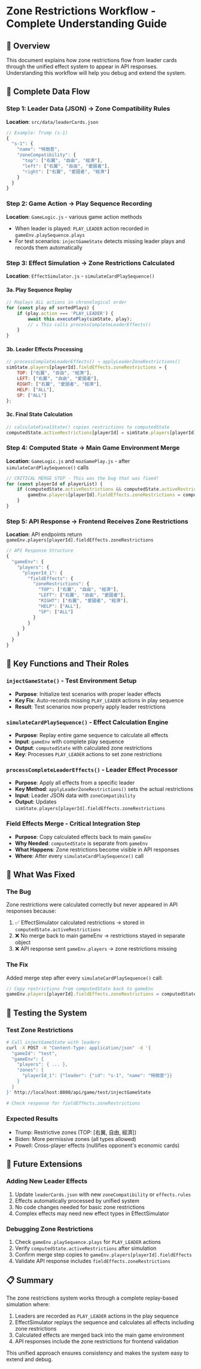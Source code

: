 # Zone Restrictions Workflow - Complete Understanding Guide

## 🎯 Overview
This document explains how zone restrictions flow from leader cards through the unified effect system to appear in API responses. Understanding this workflow will help you debug and extend the system.

## 🔄 Complete Data Flow

### Step 1: Leader Data (JSON) → Zone Compatibility Rules
**Location**: `src/data/leaderCards.json`
```javascript
// Example: Trump (s-1)
{
  "s-1": {
    "name": "特朗普",
    "zoneCompatibility": {
      "top": ["右翼", "自由", "經濟"],
      "left": ["右翼", "自由", "愛國者"], 
      "right": ["右翼", "愛國者", "經濟"]
    }
  }
}
```

### Step 2: Game Action → Play Sequence Recording
**Location**: `GameLogic.js` - various game action methods
- When leader is played: `PLAY_LEADER` action recorded in `gameEnv.playSequence.plays`
- For test scenarios: `injectGameState` detects missing leader plays and records them automatically

### Step 3: Effect Simulation → Zone Restrictions Calculated
**Location**: `EffectSimulator.js` - `simulateCardPlaySequence()`

#### 3a. Play Sequence Replay
```javascript
// Replays ALL actions in chronological order
for (const play of sortedPlays) {
    if (play.action === 'PLAY_LEADER') {
        await this.executePlay(simState, play);
        // ↓ This calls processCompleteLeaderEffects()
    }
}
```

#### 3b. Leader Effects Processing
```javascript
// processCompleteLeaderEffects() → applyLeaderZoneRestrictions()
simState.players[playerId].fieldEffects.zoneRestrictions = {
    TOP: ["右翼", "自由", "經濟"],
    LEFT: ["右翼", "自由", "愛國者"],
    RIGHT: ["右翼", "愛國者", "經濟"],
    HELP: ["ALL"],
    SP: ["ALL"]
};
```

#### 3c. Final State Calculation
```javascript
// calculateFinalState() copies restrictions to computedState
computedState.activeRestrictions[playerId] = simState.players[playerId].fieldEffects.zoneRestrictions;
```

### Step 4: Computed State → Main Game Environment Merge
**Location**: `GameLogic.js` and `mozGamePlay.js` - after `simulateCardPlaySequence()` calls

```javascript
// CRITICAL MERGE STEP - This was the bug that was fixed!
for (const playerId of playerList) {
    if (computedState.activeRestrictions && computedState.activeRestrictions[playerId]) {
        gameEnv.players[playerId].fieldEffects.zoneRestrictions = computedState.activeRestrictions[playerId];
    }
}
```

### Step 5: API Response → Frontend Receives Zone Restrictions
**Location**: API endpoints return `gameEnv.players[playerId].fieldEffects.zoneRestrictions`

```javascript
// API Response Structure
{
  "gameEnv": {
    "players": {
      "playerId_1": {
        "fieldEffects": {
          "zoneRestrictions": {
            "TOP": ["右翼", "自由", "經濟"],
            "LEFT": ["右翼", "自由", "愛國者"],
            "RIGHT": ["右翼", "愛國者", "經濟"],
            "HELP": ["ALL"],
            "SP": ["ALL"]
          }
        }
      }
    }
  }
}
```

## 🔧 Key Functions and Their Roles

### `injectGameState()` - Test Environment Setup
- **Purpose**: Initialize test scenarios with proper leader effects
- **Key Fix**: Auto-records missing `PLAY_LEADER` actions in play sequence
- **Result**: Test scenarios now properly apply leader restrictions

### `simulateCardPlaySequence()` - Effect Calculation Engine
- **Purpose**: Replay entire game sequence to calculate all effects
- **Input**: `gameEnv` with complete play sequence
- **Output**: `computedState` with calculated zone restrictions
- **Key**: Processes `PLAY_LEADER` actions to set zone restrictions

### `processCompleteLeaderEffects()` - Leader Effect Processor
- **Purpose**: Apply all effects from a specific leader
- **Key Method**: `applyLeaderZoneRestrictions()` sets the actual restrictions
- **Input**: Leader JSON data with `zoneCompatibility`
- **Output**: Updates `simState.players[playerId].fieldEffects.zoneRestrictions`

### Field Effects Merge - Critical Integration Step
- **Purpose**: Copy calculated effects back to main `gameEnv`
- **Why Needed**: `computedState` is separate from `gameEnv`
- **What Happens**: Zone restrictions become visible in API responses
- **Where**: After every `simulateCardPlaySequence()` call

## 🐛 What Was Fixed

### The Bug
Zone restrictions were calculated correctly but never appeared in API responses because:
1. ✅ EffectSimulator calculated restrictions → stored in `computedState.activeRestrictions`
2. ❌ No merge back to main gameEnv → restrictions stayed in separate object
3. ❌ API response sent `gameEnv.players` → zone restrictions missing

### The Fix
Added merge step after every `simulateCardPlaySequence()` call:
```javascript
// Copy restrictions from computedState back to gameEnv
gameEnv.players[playerId].fieldEffects.zoneRestrictions = computedState.activeRestrictions[playerId];
```

## 🧪 Testing the System

### Test Zone Restrictions
```bash
# Call injectGameState with leaders
curl -X POST -H "Content-Type: application/json" -d '{
  "gameId": "test",
  "gameEnv": {
    "players": { ... },
    "zones": {
      "playerId_1": {"leader": {"id": "s-1", "name": "特朗普"}}
    }
  }
}' http://localhost:8080/api/game/test/injectGameState

# Check response for fieldEffects.zoneRestrictions
```

### Expected Results
- Trump: Restrictive zones (TOP: [右翼, 自由, 經濟])
- Biden: More permissive zones (all types allowed)
- Powell: Cross-player effects (nullifies opponent's economic cards)

## 🚀 Future Extensions

### Adding New Leader Effects
1. Update `leaderCards.json` with new `zoneCompatibility` or `effects.rules`
2. Effects automatically processed by unified system
3. No code changes needed for basic zone restrictions
4. Complex effects may need new effect types in EffectSimulator

### Debugging Zone Restrictions
1. Check `gameEnv.playSequence.plays` for `PLAY_LEADER` actions
2. Verify `computedState.activeRestrictions` after simulation
3. Confirm merge step copies to `gameEnv.players[playerId].fieldEffects`
4. Validate API response includes `fieldEffects.zoneRestrictions`

## 📋 Summary
The zone restrictions system works through a complete replay-based simulation where:
1. Leaders are recorded as `PLAY_LEADER` actions in the play sequence
2. EffectSimulator replays the sequence and calculates all effects including zone restrictions
3. Calculated effects are merged back into the main game environment
4. API responses include the zone restrictions for frontend validation

This unified approach ensures consistency and makes the system easy to extend and debug.